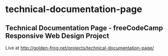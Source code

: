 # technical-documentation-page
## Technical Documentation Page - freeCodeCamp Responsive Web Design Project
Live at http://golden-frog.net/projects/technical-documentation-page/
